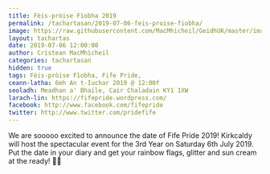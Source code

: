```yaml
---
title: Fèis-pròise Fìobha 2019
permalink: /tachartasan/2019-07-06-feis-proise-fiobha/
image: https://raw.githubusercontent.com/MacMhicheil/GeidhUK/master/images/2019-07-06-feis-proise-fiobha.jpg
layout: tachartas
date: 2019-07-06 12:00:00
author: Crìstean MacMhìcheil
categories: tachartasan
hidden: true
tags: Fèis-pròise Fìobha, Fife Pride,
ceann-latha: 6mh An t-Iuchar 2019 @ 12:00f
seoladh: Meadhan a' Bhaile, Cair Chaladain KY1 1XW
larach-lin: https://fifepride.wordpress.com/
facebook: http://www.facebook.com/fifepride
twitter: http://www.twitter.com/pridefife
---
```


We are sooooo excited to announce the date of Fife Pride 2019! Kirkcaldy will host the spectacular event for the 3rd Year on Saturday 6th July 2019. Put the date in your diary and get your rainbow flags, glitter and sun cream at the ready! 🏳️‍🌈

<!--more-->
